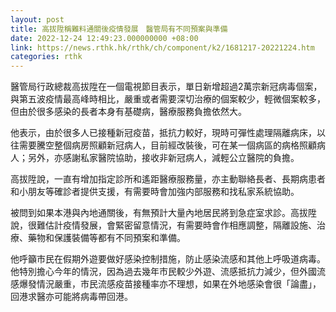 ```yaml
---
layout: post
title: 高拔陞稱難料通關後疫情發展　醫管局有不同預案與準備
date: 2022-12-24 12:49:23.000000000 +08:00
link: https://news.rthk.hk/rthk/ch/component/k2/1681217-20221224.htm
categories: rthk
---
```


醫管局行政總裁高拔陞在一個電視節目表示，單日新增超過2萬宗新冠病毒個案，與第五波疫情最高峰時相比，嚴重或者需要深切治療的個案較少，輕微個案較多，但由於很多感染的長者本身有基礎病，醫療服務負擔依然大。

他表示，由於很多人已接種新冠疫苗，抵抗力較好，現時可彈性處理隔離病床，以往需要騰空整個病房照顧新冠病人，目前經改裝後，可在某一個病區的病格照顧病人；另外，亦感謝私家醫院協助，接收非新冠病人，減輕公立醫院的負擔。

高拔陞說，一直有增加指定診所和遙距醫療服務量，亦主動聯絡長者、長期病患者和小朋友等確診者提供支援，有需要時會加強内部服務和找私家系統協助。

被問到如果本港與內地通關後，有無預計大量內地居民將到急症室求診。高拔陞說，很難估計疫情發展，會緊密留意情況，有需要時會作相應調整，隔離設施、治療、藥物和保護裝備等都有不同預案和準備。

他呼籲市民在假期外遊要做好感染控制措施，防止感染流感和其他上呼吸道病毒。他特別擔心今年的情況，因為過去幾年市民較少外遊、流感抵抗力減少，但外國流感爆發情況嚴重，市民流感疫苗接種率亦不理想，如果在外地感染會很「論盡」，回港求醫亦可能將病毒帶回港。
